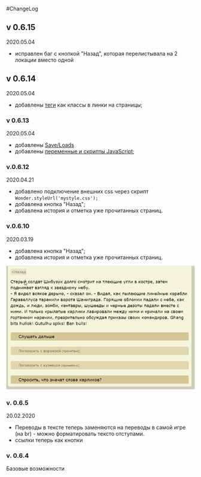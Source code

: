#ChangeLog

## v 0.6.15
2020.05.04
- исправлен баг с кнопкой "Назад", которая перелистывала на 2 локации вместо одной

## v 0.6.14
2020.05.04
- добавлены [теги](docs/Tags.md) как классы в линки на страницы;

### v 0.6.13
2020.05.04
- добавлены [Save/Loads](docs/SaveLoad.md)
- добавлены [переменные и скрипты JavaScript](docs/Scripts.md);

### v.0.6.12
2020.04.21
- добавлено подключение внешних css через скрипт `Wonder.styleUrl('mystyle.css');`
- добавлена кнопка "Назад";
- добавлена история и отметка уже прочитанных страниц.

### v.0.6.10

2020.03.19
- добавлена кнопка "Назад";
- добавлена история и отметка уже прочитанных страниц.

![History](../docs/img/2020-03-19_history.png)

### v. 0.6.5  
20.02.2020
- Переводы в тексте теперь заменяются на переводы в самой игре (на br) - можно форматировать тексто отступами.
- ссылки теперь как кнопки

### v. 0.6.4 
Базовые возможности
